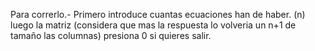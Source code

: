 Para correrlo.-
Primero introduce cuantas ecuaciones han de haber. (n)
luego la matriz (considera que mas la respuesta lo volveria un n+1 de tamaño las columnas)
presiona 0 si quieres salir.